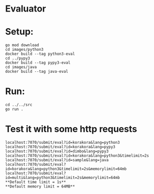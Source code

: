 # Evaluator

# Setup:
    go mod download
    cd images/python3
    docker build --tag python3-eval
    cd ../pypy3
    docker build --tag pypy3-eval
    cd images/java
    docker build --tag java-eval
    
# Run:
    cd ../../src
    go run .

# Test it with some http requests
    localhost:7070/submit/eval?id=korakora&lang=python3
    localhost:7070/submit/eval?id=korakora&lang=pypy3
    localhost:7070/submit/eval?id=dimbo&lang=pypy3
    localhost:7070/submit/eval?id=korakora&lang=python3&timelimit=2s
    localhost:7070/submit/eval?id=sample&lang=java
    localhost:7070/submit/eval?id=korakora&lang=python3&timelimit=2s&memorylimit=64mb
    localhost:7070/submit/eval?id=multi&lang=python3&timelimit=2s&memorylimit=64mb
    **Default time limit = 1s**
    **Default memory limit = 64MB**
